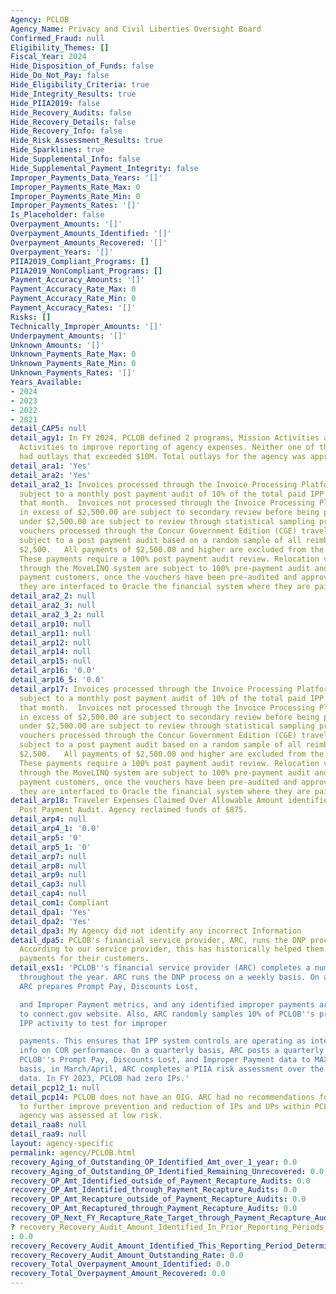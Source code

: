 ```yaml
---
Agency: PCLOB
Agency_Name: Privacy and Civil Liberties Oversight Board
Confirmed_Fraud: null
Eligibility_Themes: []
Fiscal_Year: 2024
Hide_Disposition_of_Funds: false
Hide_Do_Not_Pay: false
Hide_Eligibility_Criteria: true
Hide_Integrity_Results: true
Hide_PIIA2019: false
Hide_Recovery_Audits: false
Hide_Recovery_Details: false
Hide_Recovery_Info: false
Hide_Risk_Assessment_Results: true
Hide_Sparklines: true
Hide_Supplemental_Info: false
Hide_Supplemental_Payment_Integrity: false
Improper_Payments_Data_Years: '[]'
Improper_Payments_Rate_Max: 0
Improper_Payments_Rate_Min: 0
Improper_Payments_Rates: '[]'
Is_Placeholder: false
Overpayment_Amounts: '[]'
Overpayment_Amounts_Identified: '[]'
Overpayment_Amounts_Recovered: '[]'
Overpayment_Years: '[]'
PIIA2019_Compliant_Programs: []
PIIA2019_NonCompliant_Programs: []
Payment_Accuracy_Amounts: '[]'
Payment_Accuracy_Rate_Max: 0
Payment_Accuracy_Rate_Min: 0
Payment_Accuracy_Rates: '[]'
Risks: []
Technically_Improper_Amounts: '[]'
Underpayment_Amounts: '[]'
Unknown_Amounts: '[]'
Unknown_Payments_Rate_Max: 0
Unknown_Payments_Rate_Min: 0
Unknown_Payments_Rates: '[]'
Years_Available:
- 2024
- 2023
- 2022
- 2021
detail_CAP5: null
detail_agy1: In FY 2024, PCLOB defined 2 programs, Mission Activities and Operational
  Activities to improve reporting of agency expenses. Neither one of these programs
  had outlays that exceeded $10M. Total outlays for the agency was approximately $11M.
detail_ara1: 'Yes'
detail_ara2: 'Yes'
detail_ara2_1: Invoices processed through the Invoice Processing Platform (IPP) are
  subject to a monthly post payment audit of 10% of the total paid IPP invoices for
  that month.  Invoices not processed through the Invoice Processing Platform (IPP)
  in excess of $2,500.00 are subject to secondary review before being paid.  Invoices
  under $2,500.00 are subject to review through statistical sampling procedures.  Travel
  vouchers processed through the Concur Government Edition (CGE) travel system are
  subject to a post payment audit based on a random sample of all reimbursements under
  $2,500.   All payments of $2,500.00 and higher are excluded from the population.
  These payments require a 100% post payment audit review. Relocation vouchers processed
  through the MoveLINQ system are subject to 100% pre-payment audit and review.   For
  payment customers, once the vouchers have been pre-audited and approved for payment,
  they are interfaced to Oracle the financial system where they are paid.
detail_ara2_2: null
detail_ara2_3: null
detail_ara2_3_2: null
detail_arp10: null
detail_arp11: null
detail_arp12: null
detail_arp14: null
detail_arp15: null
detail_arp16: '0.0'
detail_arp16_5: '0.0'
detail_arp17: Invoices processed through the Invoice Processing Platform (IPP) are
  subject to a monthly post payment audit of 10% of the total paid IPP invoices for
  that month.  Invoices not processed through the Invoice Processing Platform (IPP)
  in excess of $2,500.00 are subject to secondary review before being paid.  Invoices
  under $2,500.00 are subject to review through statistical sampling procedures.  Travel
  vouchers processed through the Concur Government Edition (CGE) travel system are
  subject to a post payment audit based on a random sample of all reimbursements under
  $2,500.   All payments of $2,500.00 and higher are excluded from the population.
  These payments require a 100% post payment audit review. Relocation vouchers processed
  through the MoveLINQ system are subject to 100% pre-payment audit and review.   For
  payment customers, once the vouchers have been pre-audited and approved for payment,
  they are interfaced to Oracle the financial system where they are paid.
detail_arp18: Traveler Expenses Claimed Over Allowable Amount identified during Travel
  Post Payment Audit. Agency reclaimed funds of $875.
detail_arp4: null
detail_arp4_1: '0.0'
detail_arp5: '0'
detail_arp5_1: '0'
detail_arp7: null
detail_arp8: null
detail_arp9: null
detail_cap3: null
detail_cap4: null
detail_com1: Compliant
detail_dpa1: 'Yes'
detail_dpa2: 'Yes'
detail_dpa3: My Agency did not identify any incorrect Information
detail_dpa5: PCLOB's financial service provider, ARC, runs the DNP process each week.
  According to our service provider, this has historically helped them reduce improper
  payments for their customers.
detail_exs1: 'PCLOB''s financial service provider (ARC) completes a number of activities
  throughout the year. ARC runs the DNP process on a weekly basis. On a monthly basis,
  ARC prepares Prompt Pay, Discounts Lost,

  and Improper Payment metrics, and any identified improper payments are uploaded
  to connect.gov website. Also, ARC randomly samples 10% of PCLOB''s previous month''s
  IPP activity to test for improper

  payments. This ensures that IPP system controls are operating as intended and provides
  info on COR performance. On a quarterly basis, ARC posts a quarterly report with
  PCLOB''s Prompt Pay, Discounts Lost, and Improper Payment data to MAX. On an annual
  basis, in March/April, ARC completes a PIIA risk assessment over the prior year''s
  data. In FY 2023, PCLOB had zero IPs.'
detail_pcp12_1: null
detail_pcp14: PCLOB does not have an OIG. ARC had no recommendations for improvements
  to further improve prevention and reduction of IPs and UPs within PCLOB since the
  agency was assessed at low risk.
detail_raa8: null
detail_raa9: null
layout: agency-specific
permalink: agency/PCLOB.html
recovery_Aging_of_Outstanding_OP_Identified_Amt_over_1_year: 0.0
recovery_Aging_of_Outstanding_OP_Identified_Remaining_Unrecovered: 0.0
recovery_OP_Amt_Identified_outside_of_Payment_Recapture_Audits: 0.0
recovery_OP_Amt_Identified_through_Payment_Recapture_Audits: 0.0
recovery_OP_Amt_Recapture_outside_of_Payment_Recapture_Audits: 0.0
recovery_OP_Amt_Recaptured_through_Payment_Recapture_Audits: 0.0
recovery_OP_Next_FY_Recapture_Rate_Target_through_Payment_Recapture_Audit: 1.0
? recovery_Recovery_Audit_Amount_Identified_In_Prior_Reporting_Periods_Determined_Not_Collectable_During_This_Reporting_Period
: 0.0
recovery_Recovery_Audit_Amount_Identified_This_Reporting_Period_Determined_Not_Collectable_Rate: 0.0
recovery_Recovery_Audit_Amount_Outstanding_Rate: 0.0
recovery_Total_Overpayment_Amount_Identified: 0.0
recovery_Total_Overpayment_Amount_Recovered: 0.0
---
```

